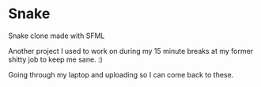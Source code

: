 # Snake
Snake clone made with SFML

Another project I used to work on during my 15 minute breaks at my former shitty job to keep me sane. :)

Going through my laptop and uploading so I can come back to these.
